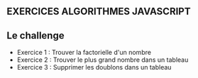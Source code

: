 ## EXERCICES ALGORITHMES JAVASCRIPT

## Le challenge

- Exercice 1 : Trouver la factorielle d'un nombre
- Exercice 2 : Trouver le plus grand nombre dans un tableau
- Exercice 3 : Supprimer les doublons dans un tableau
